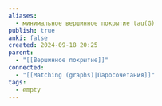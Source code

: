 ```yaml
---
aliases:
  - минимальное вершинное покрытие tau(G)
publish: true
anki: false
created: 2024-09-18 20:25
parent:
  - "[[Вершинное покрытие]]"
connected:
  - "[[Matching (graphs)|Паросочетания]]"
tags:
  - empty
---
```

